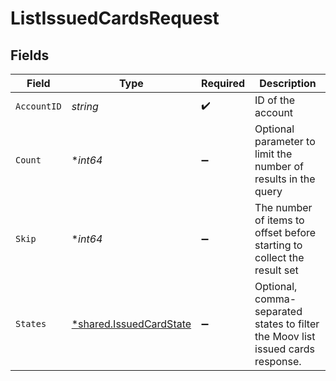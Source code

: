 # ListIssuedCardsRequest


## Fields

| Field                                                                            | Type                                                                             | Required                                                                         | Description                                                                      |
| -------------------------------------------------------------------------------- | -------------------------------------------------------------------------------- | -------------------------------------------------------------------------------- | -------------------------------------------------------------------------------- |
| `AccountID`                                                                      | *string*                                                                         | :heavy_check_mark:                                                               | ID of the account                                                                |
| `Count`                                                                          | **int64*                                                                         | :heavy_minus_sign:                                                               | Optional parameter to limit the number of results in the query                   |
| `Skip`                                                                           | **int64*                                                                         | :heavy_minus_sign:                                                               | The number of items to offset before starting to collect the result set          |
| `States`                                                                         | [*shared.IssuedCardState](../../models/shared/issuedcardstate.md)                | :heavy_minus_sign:                                                               | Optional, comma-separated states to filter the Moov list issued cards response.<br/> |